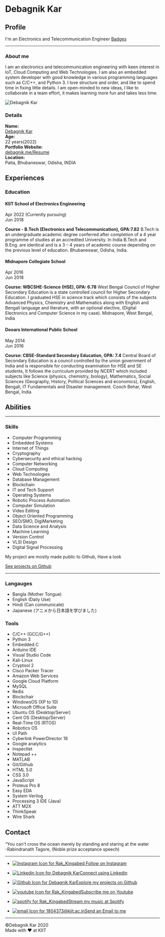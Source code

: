 Debagnik Kar
============

Profile
-------

I'm an Electronics and Telecommunication Engineer
[Badges](https://www.youracclaim.com/users/debagnik-kar/badges)

* * *

### About me

I am an electronics and telecommunication engineering with keen interest in IoT, Cloud Computing and Web Technologies. I am also an embedded system developer with good knowledge in various programming languages such as C/C++, and Python 3. I love structure and order, and like to spend time in fixing little details. I am open-minded to new ideas, I like to collaborate in a team effort, it makes learning more fun and takes less time.

![Debagnik Kar](./view/Images/debagnik_kar.png)

### Details

**Name:**  
[Debagnik Kar](http://debagnik.github.io/Resume)  
**Age:**  
22 years(2022)  
**Portfolio Website:**  
[debagnik.me/Resume](http://debagnik.github.io/Resume)  
**Location:**  
Patia, Bhubaneswar, Odisha, INDIA  

Experiences
-----------

### Education

#### KIIT School of Electronics Engineering

Apr 2022 (Currently pursuing)  
Jun 2018

**Course - B.Tech (Electronics and Telecommunication), GPA:7.82** B.Tech is an undergraduate academic degree conferred after completion of a 4 year programme of studies at an accredited University. In India B.Tech and B.Eng. are identical and is a 3 – 4 years of academic course depending on the previous level of education. Bhubaneswar, Odisha, India.

#### Midnapore Collegiate School

Apr 2016  
Jun 2018

**Course: WBCSHE-Science (HSE), GPA: 6.78** West Bengal Council of Higher Secondary Education is a state controlled council for Higher Secondary Education. I graduated HSE in science track which consists of the subjects Advanced Physics, Chemistry and Mathematics along with English and Bengali language and literature, with an optional elective, (Digital Electronics and Computer Science in my case). Midnapore, West Bengal, India

#### Dooars International Public School

May 2014  
Jun 2016

**Course: CBSE-Standard Secondary Education, GPA: 7.4** Central Board of Secondary Education is a council controlled by the union government of India and is responsible for conducting examination for HSE and SE students, It follows the curriculum provided by NCERT which included subjects like Science (physics, chemistry, biology), Mathematics, Social Sciences (Geography, History, Political Sciences and economics), English, Bengali, IT Fundamentals and Disaster management. Cooch Behar, West Bengal, India



Abilities
---------

* * *

### Skills

*   Computer Programming
*   Embedded Systems
*   Internet of Things
*   Cryptography
*   Cybersecurity and ethical hacking
*   Computer Networking
*   Cloud Computing
*   Web Technologies
*   Database Management
*   Blockchain
*   IT and Tech Support
*   Operating Systems
*   Robotic Process Automation
*   Computer Simulation
*   Video Editing
*   Object Oriented Programming
*   SEO/SMO, DigiMarketing
*   Data Science and Analysis
*   Machine Learning
*   Version Control
*   VLSI Design
*   Digital Signal Processing

  

My project are mostly made public to Github, Have a look

[See projects on Github](https:github.com/Debagnik)

* * *

### Langauges

*   Bangla (Mother Tongue)
*   English (Daily Use)
*   Hindi (Can communicate)
*   Japanese (アニメから日本語を学びました)

### Tools

*   C/C++ (GCC/G++)
*   Python 3
*   Embedded C
*   Arduino IDE
*   Visual Studio Code
*   Kali-Linux
*   Cryptool 2
*   Cisco Packer Tracer
*   Amazon Web Services
*   Google Cloud Platform
*   MySQL
*   Redis
*   Blockchair
*   WindowsOS (XP to 10)
*   Microsoft Office Suite
*   Ubuntu OS (Desktop/Server)
*   Cent OS (Desktop/Server)
*   Real-Time OS (RTOS)
*   Robotics OS
*   UI Path
*   Cyberlink PowerDirector 18
*   Google analytics
*   Inspectlet
*   Notepad ++
*   MATLAB
*   Git/Github
*   HTML 5.0
*   CSS 3.0
*   JavaScript
*   Proteus Pro 8
*   Easy EDA
*   System Verilog
*   Processing 3 IDE (Java)
*   ATT M2X
*   ThinkSpeak
*   Wire Shark

Contact
-------

“You can't cross the ocean merely by standing and staring at the water  
\-Rabindranath Tagore, (Noble prize acceptance speech)

* * *

*    [![Instagram Icon for Rak_Kingabed](./view/Images/insta-01.png) Follow on Instagram](https://www.instagram.com/rak_kingabed/)
*   [![Linkedin Icon for Debagnik Kar](./view/Images/linkedin-01.png)Connect using Linkedin](https://linkedin.com/in/debagnikkar)
*   [![Github Icon for Debagnik Kar](./view/Images/github-01.png)Explore my projects on Github](https://github.com/Debagnik)

*   [![youtube Icon for Rak_Kingabed](./view/Images/youtube-01.png)Subscribe me on Youtube](https://www.youtube.com/channel/UC5TJ5j8xY9f-LNT2TbQpttQ)
*   [![spotify for Rak_Kingabed](./view/Images/spotify-01.png)Stream my music at Spotify](https://open.spotify.com/artist/5dFq7tR1ZJpQLnUvmS4oK5)
*   [![email Icon for 1804373@kiit.ac.in](./view/Images/email-01.png)Send an Email to me](mailto:1804373@kiit.ac.in)

* * *

©Debagnik Kar 2020  
Made with ❤ at KIIT
